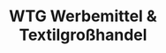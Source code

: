 ---
title: "WTG Werbemittel & Textilgroßhandel"
url: /gronau/wtg-werbemittel-und-textilgrosshandel/
shop: Baustoffe
---